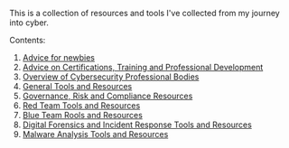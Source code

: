 This is a collection of resources and tools I've collected from my journey into cyber.

Contents:
1. [Advice for newbies](https://github.com/dbak5/CybesecurityResources/blob/main/1BeginnersStartHere.md)
2. [Advice on Certifications, Training and Professional Development](https://github.com/dbak5/CybesecurityResources/blob/main/2CertificationsTrainingDevelopment.md)
3. [Overview of Cybersecurity Professional Bodies](https://github.com/dbak5/CybesecurityResources/blob/main/3ProfessionalBodies.md)
4. [General Tools and Resources](https://github.com/dbak5/CybesecurityResources/blob/main/4General.md)
5. [Governance, Risk and Compliance Resources](https://github.com/dbak5/CybesecurityResources/blob/main/5GovernanceRiskCompliance.md)
6. [Red Team Tools and Resources](https://github.com/dbak5/CybesecurityResources/blob/main/6RedTeam.md)
7. [Blue Team Rools and Resources](https://github.com/dbak5/CybesecurityResources/blob/main/7BlueTeam.md)
8. [Digital Forensics and Incident Response Tools and Resources](https://github.com/dbak5/CybesecurityResources/blob/main/8DigitalForensicsIncidentResponse.md)
9. [Malware Analysis Tools and Resources](https://github.com/dbak5/CybesecurityResources/blob/main/9MalwareAnalysis.md)

